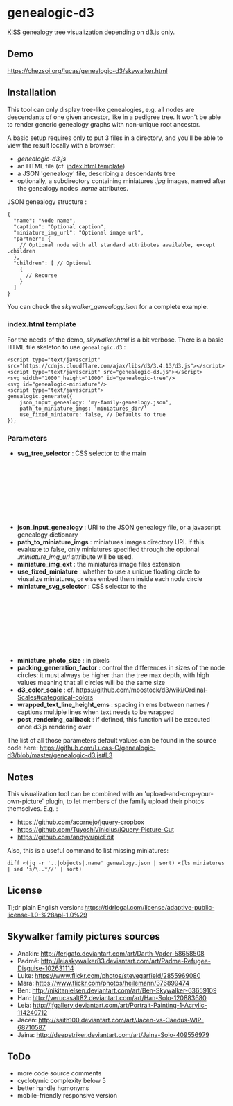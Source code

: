 # genealogic-d3

[KISS](http://en.wikipedia.org/wiki/KISS_principle) genealogy tree visualization depending on [d3.js](http://d3js.org) only.

## Demo
https://chezsoi.org/lucas/genealogic-d3/skywalker.html

## Installation
This tool can only display tree-like genealogies, e.g. all nodes are descendants of one given ancestor, like in a pedigree tree.
It won't be able to render generic genealogy graphs with non-unique root ancestor.

A basic setup requires only to put 3 files in a directory, and you'll be able to view the result locally with a browser:

- _genealogic-d3.js_
- an HTML file (cf. [index.html template](#indexhtml-template))
- a JSON 'genealogy' file, describing a descendants tree
- optionally, a subdirectory containing miniatures *.jpg* images, named after the genealogy nodes *.name* attributes.

JSON genealogy structure :

    {
      "name": "Node name",
      "caption": "Optional caption",
      "miniature_img_url": "Optional image url",
      "partner": {
        // Optional node with all standard attributes available, except .children
      },
      "children": [ // Optional
        {
          // Recurse
        }
      ]
    }

You can check the _skywalker\_genealogy.json_ for a complete example. 

### index.html template
For the needs of the demo, _skywalker.html_ is a bit verbose. There is a basic HTML file skeleton to use `genealogic.d3` :

    <script type="text/javascript" src="https://cdnjs.cloudflare.com/ajax/libs/d3/3.4.13/d3.js"></script>
    <script type="text/javascript" src="genealogic-d3.js"></script>
    <svg width="1000" height="1000" id="genealogic-tree"/>
    <svg id="genealogic-miniature"/>
    <script type="text/javascript">
    genealogic.generate({
        json_input_genealogy: 'my-family-genealogy.json',
        path_to_miniature_imgs: 'miniatures_dir/'
        use_fixed_miniature: false, // Defaults to true
    });

### Parameters

- **svg_tree_selector** : CSS selector to the main <svg> HTML element where the tree will be inserted.
- **json_input_genealogy** : URI to the JSON genealogy file, or a javascript genealogy dictionary
- **path_to_miniature_imgs** : miniatures images directory URI. If this evaluate to false, only miniatures specified through the optional _.miniature_img_url_ attribute will be used.
- **miniature_img_ext** : the miniatures image files extension
- **use_fixed_miniature** : whether to use a unique floating circle to viusalize miniatures, or else embed them inside each node circle
- **miniature_svg_selector** : CSS selector to the <svg> HTML element that will be used as the miniature "window".
- **miniature_photo_size** : in pixels
- **packing_generation_factor** : control the differences in sizes of the node circles: it must always be higher than the tree max depth,
with high values meaning that all circles will be the same size
- **d3_color_scale** : cf. https://github.com/mbostock/d3/wiki/Ordinal-Scales#categorical-colors
- **wrapped_text_line_height_ems** : spacing in ems between names / captions multiple lines when text needs to be wrapped
- **post_rendering_callback** : if defined, this function will be executed once d3.js rendering over

The list of all those parameters default values can be found in the source code here:
https://github.com/Lucas-C/genealogic-d3/blob/master/genealogic-d3.js#L3

## Notes
This visualization tool can be combined with an 'upload-and-crop-your-own-picture' plugin,
to let members of the family upload their photos themselves. E.g. :

- https://github.com/acornejo/jquery-cropbox
- https://github.com/TuyoshiVinicius/jQuery-Picture-Cut
- https://github.com/andyvr/picEdit

Also, this is a useful command to list missing miniatures:

    diff <(jq -r '..|objects|.name' genealogy.json | sort) <(ls miniatures | sed 's/\..*//' | sort)

## License
Tl;dr plain English version: https://tldrlegal.com/license/adaptive-public-license-1.0-%28apl-1.0%29

## Skywalker family pictures sources
- Anakin: http://ferigato.deviantart.com/art/Darth-Vader-58658508
- Padmé: http://leiaskywalker83.deviantart.com/art/Padme-Refugee-Disguise-102631114
- Luke: https://www.flickr.com/photos/stevegarfield/2855969080
- Mara: https://www.flickr.com/photos/heilemann/376899474
- Ben: http://nikitanielsen.deviantart.com/art/Ben-Skywalker-63659109
- Han: http://verucasalt82.deviantart.com/art/Han-Solo-120883680
- Leia: http://jfgallery.deviantart.com/art/Portrait-Painting-1-Acrylic-114240712
- Jacen: http://saith100.deviantart.com/art/Jacen-vs-Caedus-WIP-68710587
- Jaina: http://deepstriker.deviantart.com/art/Jaina-Solo-409556979

## ToDo
- more code source comments
- cyclotymic complexity below 5
- better handle homonyms
- mobile-friendly responsive version

